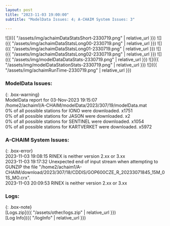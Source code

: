 ```yaml
---
layout: post
title: "2023-11-03 19:00:00"
subtitle: "ModelData Issues: 4; A-CHAIM System Issues: 3"

---
```


![]({{ "/assets/img/achaimDataStatsShort-2330719.png" | relative_url }})
![]({{ "/assets/img/achaimDataStatsLong00-2330719.png" | relative_url }})
![]({{ "/assets/img/achaimDataStatsLong01-2330719.png" | relative_url }})
![]({{ "/assets/img/achaimDataStatsLong02-2330719.png" | relative_url }})
![]({{ "/assets/img/modelDataDataStats-2330719.png" | relative_url }})
![]({{ "/assets/img/modelDataStationStats-2330719.png" | relative_url }})
![]({{ "/assets/img/achaimRunTime-2330719.png" | relative_url }})


### ModelData Issues:  
  
{: .box-warning}  
 ModelData report for 03-Nov-2023 19:15:07   
 /home2/achaim1/A-CHAIM/modelData/2023/307/19/modelData.mat   
 0% of all possible stations for IONO were downloaded. x1751   
 0% of all possible stations for JASON were downloaded. x2   
 0% of all possible stations for SENTINEL were downloaded. x1054   
 0% of all possible stations for KARTVERKET were downloaded. x5972   
  
### A-CHAIM System Issues:  
  
{: .box-error}  
2023-11-03 19:08:15 RINEX is neither version 2.xx or 3.xx  
2023-11-03 19:17:32 Unexpected end of input stream when attempting to GUNZIP the file "/home2/achaim1/A-CHAIM/download/2023/307/18/CDDIS/GOP600CZE_R_20233071845_15M_01S_MO.crx".  
2023-11-03 20:09:53 RINEX is neither version 2.xx or 3.xx  

### Logs:  
  
{: .box-note}  
[Logs.zip]({{ "/assets/other/logs.zip" | relative_url }})  
[Log Info]({{ "/logInfo" | relative_url }})  
